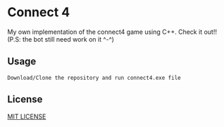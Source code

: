 # Connect 4

My own implementation of the connect4 game using C++. Check it out!!
(P.S: the bot still need work on it ^-^)



## Usage

```
Download/Clone the repository and run connect4.exe file
```



## License

[MIT LICENSE](https://github.com/momox369/connect4_cpp/blob/main/LICENSE)
